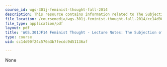 ```yaml
---
course_id: wgs-301j-feminist-thought-fall-2014
description: This resource contains information related to The Subjection of Women.
file_location: /coursemedia/wgs-301j-feminist-thought-fall-2014/cc14d90f24c570a3b7fecdc9d51136af_MITWGS_301JF14_Sess7.pdf
file_type: application/pdf
layout: pdf
title: 'WGS.301JF14 Feminist Thought - Lecture Notes: The Subjection of Women'
type: course
uid: cc14d90f24c570a3b7fecdc9d51136af

---
```

None